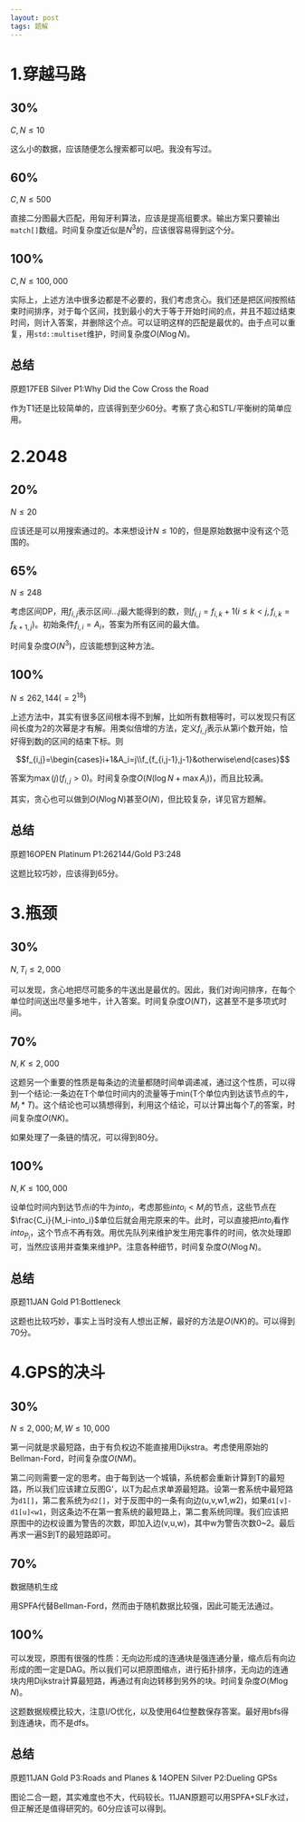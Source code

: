 ```yaml
---
layout: post
tags: 题解
---
```


# 1.穿越马路

## 30%

$C,N\le10$

这么小的数据，应该随便怎么搜索都可以吧。我没有写过。

## 60%

$C,N\le500$

直接二分图最大匹配，用匈牙利算法，应该是提高组要求。输出方案只要输出`match[]`数组。时间复杂度近似是$N^3$的，应该很容易得到这个分。

## 100%

$C,N\le100,000$

实际上，上述方法中很多边都是不必要的，我们考虑贪心。我们还是把区间按照结束时间排序，对于每个区间，找到最小的大于等于开始时间的点，并且不超过结束时间，则计入答案，并删除这个点。可以证明这样的匹配是最优的。由于点可以重复，用`std::multiset`维护，时间复杂度$O(N\log N)$。

## 总结

原题17FEB Silver P1:Why Did the Cow Cross the Road

作为T1还是比较简单的，应该得到至少60分。考察了贪心和STL/平衡树的简单应用。

# 2.2048

## 20%

$N\le20$

应该还是可以用搜索通过的。本来想设计$N\le10$的，但是原始数据中没有这个范围的。

## 65%

$N\le248$

考虑区间DP，用$f_{i,j}$表示区间$i\ldots j$最大能得到的数，则$f_{i,j}=f_{i,k}+1(i\le k<j,f_{i,k}=f_{k+1,j})$。初始条件$f_{i,i}=A_i$，答案为所有区间的最大值。

时间复杂度$O(N^3)$，应该能想到这种方法。

## 100%

$N\le262,144(=2^{18})$

上述方法中，其实有很多区间根本得不到解，比如所有数相等时，可以发现只有区间长度为2的次幂是才有解。用类似倍增的方法，定义$f_{i,j}$表示从第i个数开始，恰好得到数j的区间的结束下标。则

$$f_{i,j}=\begin{cases}i+1&A_i=j\\f_{f_{i,j-1},j-1}&otherwise\end{cases}$$

答案为$\max(j)(f_{i,j}>0)$。时间复杂度$O(N(\log N+\max A_i))$，而且比较满。

其实，贪心也可以做到$O(N\log N)$甚至$O(N)$，但比较复杂，详见官方题解。

## 总结

原题16OPEN Platinum P1:262144/Gold P3:248

这题比较巧妙，应该得到65分。

# 3.瓶颈

## 30%

$N,T_i\le2,000$

可以发现，贪心地把尽可能多的牛送出是最优的。因此，我们对询问排序，在每个单位时间送出尽量多地牛，计入答案。时间复杂度$O(NT)$，这甚至不是多项式时间。

## 70%

$N,K\le2,000$

这题另一个重要的性质是每条边的流量都随时间单调递减，通过这个性质，可以得到一个结论:一条边在T个单位时间内的流量等于min(T个单位内到达该节点的牛，$M_i*T$)。这个结论也可以猜想得到，利用这个结论，可以计算出每个$T_i$的答案，时间复杂度$O(NK)$。

如果处理了一条链的情况，可以得到80分。

## 100%

$N,K\le100,000$

设单位时间内到达节点i的牛为$into_i$，考虑那些$into_i<M_i$的节点，这些节点在$\frac{C_i}{M_i-into_i}$单位后就会用完原来的牛。此时，可以直接把$into_i$看作$into_{P_i}$，这个节点不再有效。用优先队列来维护发生用完事件的时间，依次处理即可，当然应该用并查集来维护P。注意各种细节，时间复杂度$O(N\log N)$。

## 总结

原题11JAN Gold P1:Bottleneck

这题也比较巧妙，事实上当时没有人想出正解，最好的方法是$O(NK)$的。可以得到70分。

# 4.GPS的决斗

## 30%

$N\le2,000;M,W\le10,000$

第一问就是求最短路，由于有负权边不能直接用Dijkstra。考虑使用原始的Bellman-Ford，时间复杂度$O(NM)$。

第二问则需要一定的思考。由于每到达一个城镇，系统都会重新计算到T的最短路，所以我们应该建立反图G'，以T为起点求单源最短路。设第一套系统中最短路为`d1[]`，第二套系统为`d2[]`，对于反图中的一条有向边(u,v,w1,w2)，如果`d1[v]-d1[u]<w1`，则这条边不在第一套系统的最短路上，第二套系统同理。我们应该把原图中的边权设置为警告的次数，即加入边(v,u,w)，其中w为警告次数0~2。最后再求一遍S到T的最短路即可。

## 70%

数据随机生成

用SPFA代替Bellman-Ford，然而由于随机数据比较强，因此可能无法通过。

## 100%

可以发现，原图有很强的性质：无向边形成的连通块是强连通分量，缩点后有向边形成的图一定是DAG。所以我们可以把原图缩点，进行拓扑排序，无向边的连通块内用Dijkstra计算最短路，再通过有向边转移到另外的块。时间复杂度$O(M\log N)$。

这题数据规模比较大，注意I/O优化，以及使用64位整数保存答案。最好用bfs得到连通块，而不是dfs。

## 总结

原题11JAN Gold P3:Roads and Planes & 14OPEN Silver P2:Dueling GPSs

图论二合一题，其实难度也不大，代码较长。11JAN原题可以用SPFA+SLF水过，但正解还是值得研究的。60分应该可以得到。

